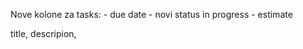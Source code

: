 Nove kolone za tasks:
    - due date
    - novi status in progress
    - estimate

title, descripion, 